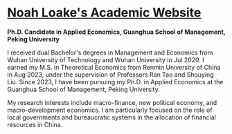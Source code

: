# [Noah Loake's Academic Website](https://noahloake.github.io/Noah.github.io/)

**Ph.D. Candidate in Applied Economics, Guanghua School of Management, Peking University**

I received dual Bachelor's degrees in Management and Economics from Wuhan University of Technology and Wuhan University in Jul 2020. I earned my M.S. in Theoretical Economics from Renmin University of China in Aug 2023, under the supervision of Professors Ran Tao and Shouying Liu. Since 2023, I have been pursuing my Ph.D. in Applied Economics at the Guanghua School of Management, Peking University.

My research interests include macro-finance, new political economy, and macro-development economics. I am particularly focused on the role of local governments and bureaucratic systems in the allocation of financial resources in China.

